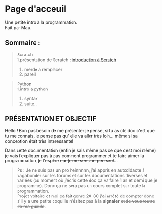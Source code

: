 # Page d'acceuil
Une petite intro à la programmation.  
Fait par Mau.  

## Sommaire :  
>Scratch  
>1.présentation de Scratch : [introduction à Scratch](https://lezib.github.io/its-code-time/1/indextest.html)  
>1. merde a remplacer  
> 2. pareil  
  

>Python  
> 1.intro a python  
> 1. syntax  
> 2. suite...  
  


## PRÉSENTATION ET OBJECTIF
Hello ! Bon pas besoin de me présenter je pense, si tu as cte doc c’est que tu me connais, je pense pas qu' elle va aller très loin... même si sa conception était très intéressante!  

Dans cette documentation (enfin je sais même pas ce que c’est moi même) je vais t’expliquer pas à pas comment programmer et te faire aimer la programmation, je l'espère ~~car je me sens un peu seul~~…  

> Ps : Je ne suis pas un pro heinnnnn, j’ai appris en autodidacte à vagabonder sur les forums et sur les documentations diverses et variées (au moment où j’écris cette doc ça va faire 1 an et demi que je programme). Donc ça ne sera pas un cours complet sur toute la programmation.  
> Projet voltaire et moi ça fait genre 20-30 j'ai arrêté de compter donc s'il y a une petite coquille n'ésitez pas à la __signaler__ ~~et de vous foutre de ma gueule~~. 
